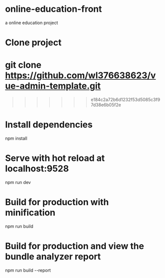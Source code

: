 # online-education-front
a online education project
# Clone project
git clone https://github.com/wl376638623/vue-admin-template.git
=======
>>>>>>> e184c2a72b6d1232f53d5085c3f97d38e6b05f2e

# Install dependencies
npm install

# Serve with hot reload at localhost:9528
npm run dev

# Build for production with minification
npm run build

# Build for production and view the bundle analyzer report
npm run build --report
